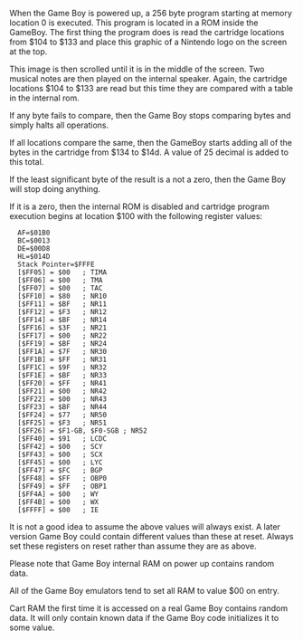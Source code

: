 When the Game Boy is powered up, a 256 byte program starting at memory location 0 is executed. This program is located in a ROM inside the GameBoy. The first thing the program does is read the cartridge locations from $104 to $133 and place this graphic of a Nintendo logo on the screen at the top.

This image is then scrolled until it is in the middle of the screen. Two musical notes are then played on the internal speaker. Again, the cartridge locations $104 to $133 are read but this time they are compared with a table in the internal rom.

If any byte fails to compare, then the Game Boy stops comparing bytes and simply halts all operations.

If all locations compare the same, then the GameBoy starts adding all of the bytes in the cartridge from $134 to $14d. A value of 25 decimal is added to this total.

If the least significant byte of the result is a not a zero, then the Game Boy will stop doing anything.

If it is a zero, then the internal ROM is disabled and cartridge program execution begins at location $100 with the following register values:

```
  AF=$01B0
  BC=$0013
  DE=$00D8
  HL=$014D
  Stack Pointer=$FFFE
  [$FF05] = $00   ; TIMA
  [$FF06] = $00   ; TMA
  [$FF07] = $00   ; TAC
  [$FF10] = $80   ; NR10
  [$FF11] = $BF   ; NR11
  [$FF12] = $F3   ; NR12
  [$FF14] = $BF   ; NR14
  [$FF16] = $3F   ; NR21
  [$FF17] = $00   ; NR22
  [$FF19] = $BF   ; NR24
  [$FF1A] = $7F   ; NR30
  [$FF1B] = $FF   ; NR31
  [$FF1C] = $9F   ; NR32
  [$FF1E] = $BF   ; NR33
  [$FF20] = $FF   ; NR41
  [$FF21] = $00   ; NR42
  [$FF22] = $00   ; NR43
  [$FF23] = $BF   ; NR44
  [$FF24] = $77   ; NR50
  [$FF25] = $F3   ; NR51
  [$FF26] = $F1-GB, $F0-SGB ; NR52
  [$FF40] = $91   ; LCDC
  [$FF42] = $00   ; SCY
  [$FF43] = $00   ; SCX
  [$FF45] = $00   ; LYC
  [$FF47] = $FC   ; BGP
  [$FF48] = $FF   ; OBP0
  [$FF49] = $FF   ; OBP1
  [$FF4A] = $00   ; WY
  [$FF4B] = $00   ; WX
  [$FFFF] = $00   ; IE
```

It is not a good idea to assume the above values will always exist. A later version Game Boy could contain different values than these at reset. Always set these registers on reset rather than assume they are as above.

Please note that Game Boy internal RAM on power up contains random data.

All of the Game Boy emulators tend to set all RAM to value $00 on entry.

Cart RAM the first time it is accessed on a real Game Boy contains random data.
It will only contain known data if the Game Boy code initializes it to some value.

